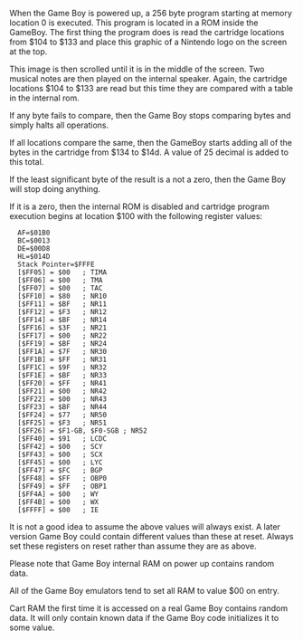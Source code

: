 When the Game Boy is powered up, a 256 byte program starting at memory location 0 is executed. This program is located in a ROM inside the GameBoy. The first thing the program does is read the cartridge locations from $104 to $133 and place this graphic of a Nintendo logo on the screen at the top.

This image is then scrolled until it is in the middle of the screen. Two musical notes are then played on the internal speaker. Again, the cartridge locations $104 to $133 are read but this time they are compared with a table in the internal rom.

If any byte fails to compare, then the Game Boy stops comparing bytes and simply halts all operations.

If all locations compare the same, then the GameBoy starts adding all of the bytes in the cartridge from $134 to $14d. A value of 25 decimal is added to this total.

If the least significant byte of the result is a not a zero, then the Game Boy will stop doing anything.

If it is a zero, then the internal ROM is disabled and cartridge program execution begins at location $100 with the following register values:

```
  AF=$01B0
  BC=$0013
  DE=$00D8
  HL=$014D
  Stack Pointer=$FFFE
  [$FF05] = $00   ; TIMA
  [$FF06] = $00   ; TMA
  [$FF07] = $00   ; TAC
  [$FF10] = $80   ; NR10
  [$FF11] = $BF   ; NR11
  [$FF12] = $F3   ; NR12
  [$FF14] = $BF   ; NR14
  [$FF16] = $3F   ; NR21
  [$FF17] = $00   ; NR22
  [$FF19] = $BF   ; NR24
  [$FF1A] = $7F   ; NR30
  [$FF1B] = $FF   ; NR31
  [$FF1C] = $9F   ; NR32
  [$FF1E] = $BF   ; NR33
  [$FF20] = $FF   ; NR41
  [$FF21] = $00   ; NR42
  [$FF22] = $00   ; NR43
  [$FF23] = $BF   ; NR44
  [$FF24] = $77   ; NR50
  [$FF25] = $F3   ; NR51
  [$FF26] = $F1-GB, $F0-SGB ; NR52
  [$FF40] = $91   ; LCDC
  [$FF42] = $00   ; SCY
  [$FF43] = $00   ; SCX
  [$FF45] = $00   ; LYC
  [$FF47] = $FC   ; BGP
  [$FF48] = $FF   ; OBP0
  [$FF49] = $FF   ; OBP1
  [$FF4A] = $00   ; WY
  [$FF4B] = $00   ; WX
  [$FFFF] = $00   ; IE
```

It is not a good idea to assume the above values will always exist. A later version Game Boy could contain different values than these at reset. Always set these registers on reset rather than assume they are as above.

Please note that Game Boy internal RAM on power up contains random data.

All of the Game Boy emulators tend to set all RAM to value $00 on entry.

Cart RAM the first time it is accessed on a real Game Boy contains random data.
It will only contain known data if the Game Boy code initializes it to some value.

